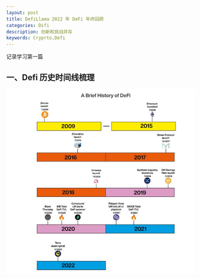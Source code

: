 ```yaml
---
layout: post
title: DefiLlama 2022 年 DeFi 年终回顾
categories: Difi
description: 创新和挑战并存
keywords: Cryprto,Defi
---
```

记录学习第一篇

## 一、Defi 历史时间线梳理
![时间线梳理图](/images/difi/1672394611571971.jpg
)
